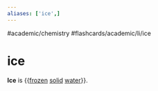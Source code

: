 ```yaml
---
aliases: ['ice',]
---
```


#academic/chemistry #flashcards/academic/Ii/ice

# ice

__Ice__ is {{[frozen](freezing.md) [solid](solid.md) [water](water.md)}}. <!--SR:!2023-04-18,13,270-->
